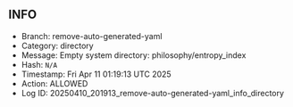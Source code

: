 ## INFO
- Branch: remove-auto-generated-yaml
- Category: directory
- Message: Empty system directory: philosophy/entropy_index
- Hash: `N/A`
- Timestamp: Fri Apr 11 01:19:13 UTC 2025
- Action: ALLOWED
- Log ID: 20250410_201913_remove-auto-generated-yaml_info_directory
